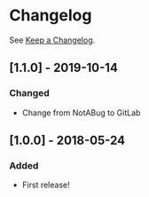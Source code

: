 # Changelog

See [Keep a Changelog](http://keepachangelog.com/).

## [1.1.0] - 2019-10-14
### Changed
- Change from NotABug to GitLab 

## [1.0.0] - 2018-05-24
### Added
- First release!
